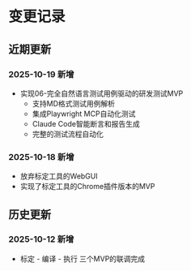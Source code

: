 # 变更记录

## 近期更新

### 2025-10-19 新增
- 实现06-完全自然语言测试用例驱动的研发测试MVP
  - 支持MD格式测试用例解析
  - 集成Playwright MCP自动化测试
  - Claude Code智能断言和报告生成
  - 完整的测试流程自动化

### 2025-10-18 新增
- 放弃标定工具的WebGUI
- 实现了标定工具的Chrome插件版本的MVP

## 历史更新

### 2025-10-12 新增
- 标定 - 编译 - 执行 三个MVP的联调完成

